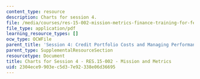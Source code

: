 ```yaml
---
content_type: resource
description: Charts for session 4.
file: /media/courses/res-15-002-mission-metrics-finance-training-for-federal-credit-program-professionals-summer-2016/2304ece9903ec5d37e92338e06d36695_MITRES15-002SUM16_CHARTS_Session_4.pdf
file_type: application/pdf
learning_resource_types: []
ocw_type: OCWFile
parent_title: 'Session 4: Credit Portfolio Costs and Managing Performance'
parent_type: SupplementalResourceSection
resourcetype: Document
title: Charts for Session 4 - RES.15-002 - Mission and Metrics
uid: 2304ece9-903e-c5d3-7e92-338e06d36695
---
```

